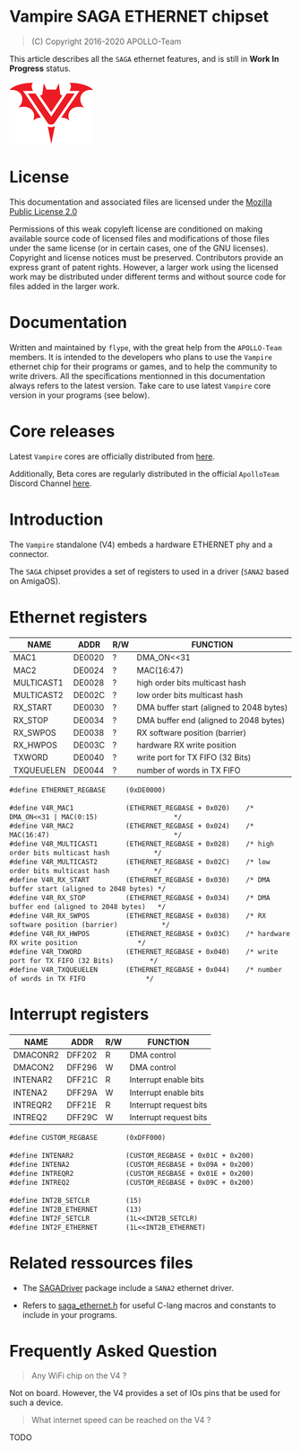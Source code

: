 # Vampire SAGA ETHERNET chipset

> (C) Copyright 2016-2020 APOLLO-Team

This article describes all the `SAGA` ethernet features, and is still in **Work In Progress** status.

![Vampire Logo](../ASSETS/V_LOGO.png)

# License

This documentation and associated files are licensed under the [Mozilla Public License 2.0](../LICENSE)

Permissions of this weak copyleft license are conditioned on making available source code of licensed files and modifications of those files under the same license (or in certain cases, one of the GNU licenses). Copyright and license notices must be preserved. Contributors provide an express grant of patent rights. However, a larger work using the licensed work may be distributed under different terms and without source code for files added in the larger work.

# Documentation

Written and maintained by `flype`, with the great help from the `APOLLO-Team` members. It is intended to the developers who plans to use the `Vampire` ethernet chip for their programs or games, and to help the community to write drivers. All the specifications mentionned in this documentation always refers to the latest version. Take care to use latest `Vampire` core version in your programs (see below).

# Core releases

Latest `Vampire` cores are officially distributed from [here](https://www.apollo-accelerators.com/wiki/doku.php/start#core_and_software_updates). 

Additionally, Beta cores are regularly distributed in the official `ApolloTeam` Discord Channel [here](https://discord.gg/bM684VW).

# Introduction

The `Vampire` standalone (V4) embeds a hardware ETHERNET phy and a connector.

The `SAGA` chipset provides a set of registers to used in a driver (`SANA2` based on AmigaOS).

# Ethernet registers

NAME       | ADDR   | R/W | FUNCTION
---------- | ------ | --- | --------
MAC1       | DE0020 |  ?  | DMA_ON<<31 | MAC(0:15)                  
MAC2       | DE0024 |  ?  | MAC(16:47)                              
MULTICAST1 | DE0028 |  ?  | high order bits multicast hash          
MULTICAST2 | DE002C |  ?  | low  order bits multicast hash          
RX_START   | DE0030 |  ?  | DMA buffer start (aligned to 2048 bytes)
RX_STOP    | DE0034 |  ?  | DMA buffer end (aligned to 2048 bytes)  
RX_SWPOS   | DE0038 |  ?  | RX software position (barrier)          
RX_HWPOS   | DE003C |  ?  | hardware RX write position              
TXWORD     | DE0040 |  ?  | write port for TX FIFO (32 Bits)        
TXQUEUELEN | DE0044 |  ?  | number of words in TX FIFO              

```
#define ETHERNET_REGBASE     (0xDE0000)

#define V4R_MAC1             (ETHERNET_REGBASE + 0x020)    /* DMA_ON<<31 | MAC(0:15)                   */
#define V4R_MAC2             (ETHERNET_REGBASE + 0x024)    /* MAC(16:47)                               */
#define V4R_MULTICAST1       (ETHERNET_REGBASE + 0x028)    /* high order bits multicast hash           */
#define V4R_MULTICAST2       (ETHERNET_REGBASE + 0x02C)    /* low  order bits multicast hash           */
#define V4R_RX_START         (ETHERNET_REGBASE + 0x030)    /* DMA buffer start (aligned to 2048 bytes) */
#define V4R_RX_STOP          (ETHERNET_REGBASE + 0x034)    /* DMA buffer end (aligned to 2048 bytes)   */
#define V4R_RX_SWPOS         (ETHERNET_REGBASE + 0x038)    /* RX software position (barrier)           */
#define V4R_RX_HWPOS         (ETHERNET_REGBASE + 0x03C)    /* hardware RX write position               */
#define V4R_TXWORD           (ETHERNET_REGBASE + 0x040)    /* write port for TX FIFO (32 Bits)         */
#define V4R_TXQUEUELEN       (ETHERNET_REGBASE + 0x044)    /* number of words in TX FIFO               */
```

# Interrupt registers

NAME       | ADDR   | R/W | FUNCTION
---------- | ------ | --- | --------
DMACONR2   | DFF202 |  R  | DMA control
DMACON2    | DFF296 |  W  | DMA control
INTENAR2   | DFF21C |  R  | Interrupt enable bits
INTENA2    | DFF29A |  W  | Interrupt enable bits
INTREQR2   | DFF21E |  R  | Interrupt request bits
INTREQ2    | DFF29C |  W  | Interrupt request bits

```
#define CUSTOM_REGBASE       (0xDFF000)

#define INTENAR2             (CUSTOM_REGBASE + 0x01C + 0x200)
#define INTENA2	             (CUSTOM_REGBASE + 0x09A + 0x200)
#define INTREQR2             (CUSTOM_REGBASE + 0x01E + 0x200)
#define INTREQ2	             (CUSTOM_REGBASE + 0x09C + 0x200)

#define INT2B_SETCLR         (15)
#define INT2B_ETHERNET       (13)
#define INT2F_SETCLR         (1L<<INT2B_SETCLR)
#define INT2F_ETHERNET       (1L<<INT2B_ETHERNET)
```

# Related ressources files

* The [SAGADriver](https://www.apollo-accelerators.com/wiki/doku.php/saga:updates) package include a `SANA2` ethernet driver.

* Refers to [saga_ethernet.h](saga_ethernet.h) for useful C-lang macros and constants to include in your programs.

# Frequently Asked Question

> Any WiFi chip on the V4 ?

Not on board. However, the V4 provides a set of IOs pins that be used for such a device.

> What internet speed can be reached on the V4 ?

TODO

